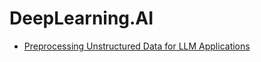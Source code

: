 # DeepLearning.AI

- [Preprocessing Unstructured Data for LLM Applications](./preprocessing-unstructured-data-for-llm-apps)

